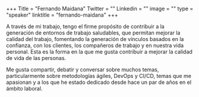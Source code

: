 +++
Title = "Fernando Maidana"
Twitter = ""
Linkedin = ""
image = ""
type = "speaker"
linktitle = "fernando-maidana"
+++

A través de mi trabajo, tengo el firme propósito de contribuir a la generación de entornos de trabajo saludables, que permitan mejorar la calidad del trabajo, fomentando la generación de vínculos basados en la confianza, con los clientes, los compañeros de trabajo y en nuestra vida personal. Esta es la forma en la que me gusta contribuir a mejorar la calidad de vida de las personas.

Me gusta compartir, debatir y conversar sobre muchos temas, particularmente sobre metodologías ágiles, DevOps y CI/CD, temas que me apasionan y a los que he estado dedicado desde hace un par de años en el ámbito laboral.
